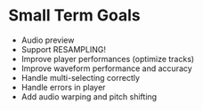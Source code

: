 # Small Term Goals

- Audio preview
- Support RESAMPLING!
- Improve player performances (optimize tracks)
- Improve waveform performance and accuracy
- Handle multi-selecting correctly
- Handle errors in player
- Add audio warping and pitch shifting
